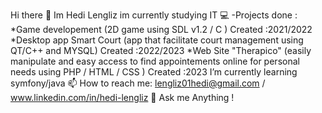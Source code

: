 Hi there 👋
Im Hedi Lengliz im currently studying IT 💻
-Projects done :
   *Game developement (2D game using SDL v1.2 / C ) Created :2021/2022
   *Desktop app Smart Court (app that facilitate court management using QT/C++ and MYSQL) Created :2022/2023
   *Web Site "Therapico" (easily manipulate and easy access to find appointements online for personal needs using PHP / HTML / CSS ) Created :2023
I’m currently learning symfony/java 
📫 How to reach me: lengliz01hedi@gmail.com / www.linkedin.com/in/hedi-lengliz 
💬 Ask me Anything !



   
<!--
**HediLengliz/HediLengliz** is a ✨ _special_ ✨ repository because its `README.md` (this file) appears on your GitHub profile.

Here are some ideas to get you started:

- 🔭 I’m currently working on ...
- 🌱 I’m currently learning ...
- 👯 I’m looking to collaborate on ...
- 🤔 I’m looking for help with ...
- 💬 Ask me about ...
- 📫 How to reach me: ...
- 😄 Pronouns: ...
- ⚡ Fun fact: ...
-->
